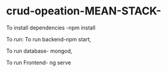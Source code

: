 # crud-opeation-MEAN-STACK-
To install dependencies
-npm install

To run:
To run backend-npm start,

To run database- mongod,

To run Frontend- ng serve
